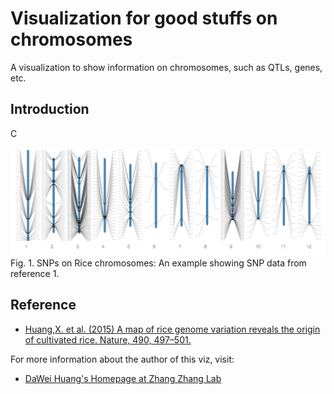 Visualization for good stuffs on chromosomes 
========

A visualization to show information on chromosomes, such as QTLs, genes, etc.

## Introduction

C

![Fig. 1: SNPs on Rice chromosomes.](https://github.com/daweih/d3_bioviz/blob/master/chromosomes/chr.js.png)
Fig. 1. SNPs on Rice chromosomes: An example showing SNP data from reference 1.

## Reference
- [Huang,X. et al. (2015) A map of rice genome variation reveals the origin of cultivated rice. Nature, 490, 497–501.](http://www.ncbi.nlm.nih.gov/pubmed/?term=23034647)


For more information about the author of this viz, visit:
- [DaWei Huang's Homepage at Zhang Zhang Lab](http://cbb.big.ac.cn/Dawei_Huang)


